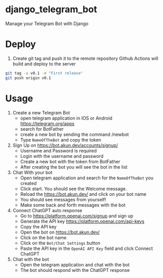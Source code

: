 # django_telegram_bot
Manage your Telegram Bot with Django

# Deploy
1. Create git tag and push it to the remote repository
Github Actions will build and deploy to the server
```bash
git tag -a v0.1 -m "First release"
git push origin v0.1
```

# Usage
1. Create a new Telegram Bot
    - open telegram application in IOS or Android https://telegram.org/apps
    - search for BotFather
    - create a new bot by sending the command /newbot
    - Type `NameOfTheBot` and copy the token
1. Sign Up on https://bot.akun.dev/accounts/signup/
    - Username and Password is required
    - Login with the username and password
    - Create a new bot with the token from BotFather
    - After creating the bot you will see the bot in the list
1. Chat With your bot
    - Open telegram application and search for the `NameOfTheBot` you created
    - Click start. You should see the Welcome message.
    - Reload the https://bot.akun.dev/ and click on your bot name
    - You should see messages from yourself!
    - Make some back and forth messages with the bot
1. Connect ChatGPT auto response
    - Go to https://platform.openai.com/signup and sign up
    - Generate the API key https://platform.openai.com/api-keys
    - Copy the API key
    - Open the bot on https://bot.akun.dev/
    - Click on the bot name
    - Click on the `Bot/Chat Settings` button
    - Paste the API key in the `OpenAI API Key` field and click Connect ChatGPT
1. Chat with the bot
    - Open the telegram application and chat with the bot
    - The bot should respond with the ChatGPT response

